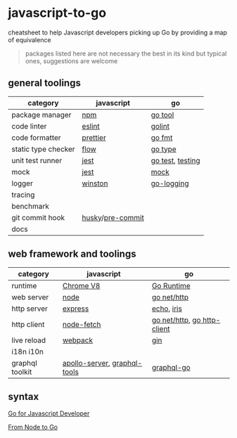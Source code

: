 # javascript-to-go

cheatsheet to help Javascript developers picking up Go by providing a map of equivalence

> packages listed here are not necessary the best in its kind but typical ones, suggestions are welcome

## general toolings

|          category           |      javascript       |         go        |
|-----------------------------|-----------------------|-----------------------|
| package manager | [npm](https://github.com/npm/cli) | [go tool](https://github.com/golang/tools) |
| code linter | [eslint](https://github.com/eslint/eslint) | [golint](https://github.com/golang/lint) |
| code formatter | [prettier](https://github.com/prettier/prettier) | [go fmt](https://blog.golang.org/go-fmt-your-code) |
| static type checker | [flow](https://github.com/facebook/flow) | [go type](https://golang.org/x/tools/cmd/gotype) |
| unit test runner | [jest](https://github.com/facebook/jest) | [go test](https://blog.alexellis.io/golang-writing-unit-tests/), [testing](https://golang.org/pkg/testing/) |
| mock | [jest](https://github.com/facebook/jest) | [mock](https://godoc.org/github.com/stretchr/testify/mock) |
| logger | [winston](https://github.com/winstonjs/winston) | [go-logging](https://github.com/op/go-logging) |
| tracing | | |
| benchmark | | |
| git commit hook | [husky](https://github.com/typicode/husky)/[pre-commit](https://github.com/observing/pre-commit) | |
| docs | | |

## web framework and toolings

|          category           |      javascript       |         go        |
|-----------------------------|-----------------------|-----------------------|
| runtime | [Chrome V8](https://developers.google.com/v8/) | [Go Runtime](https://golang.org/pkg/runtime/) |
| web server | [node](https://github.com/nodejs/node) | [go net/http](https://golang.org/pkg/net/http/) |
| http server | [express](https://github.com/expressjs/express) | [echo](https://github.com/labstack/echo), [iris](https://github.com/kataras/iris) |
| http client | [node-fetch]() | [go net/http](https://golang.org/pkg/net/http/), [go http-client](https://github.com/ddliu/go-httpclient) |
| live reload | [webpack]()  | [gin](https://github.com/codegangsta/gin) |
| i18n i10n | | |
| graphql toolkit | [apollo-server](https://github.com/apollographql/apollo-server), [graphql-tools](https://github.com/apollographql/graphql-tools) | [graphql-go](https://github.com/graph-gophers/graphql-go) |


## syntax

[Go for Javascript Developer](http://www.pazams.com/Go-for-Javascript-Developers/)

[From Node to Go](https://tech.xogrp.com/from-node-to-go-a-high-level-comparison-56c8b717324a)
